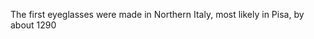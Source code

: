 <!--
id:          glasses
title:       Eye-glasses
subtitle:    ~1290
from:        1290
to:          1290 
short:       The first eyeglasses were made in Northern Italy, most likely in Pisa, by about 1290
imageUrl:    https://upload.wikimedia.org/wikipedia/commons/c/cf/Conrad_von_Soest%2C_%27Brillenapostel%27_%281403%29.jpg
wikiUrl:     https://en.wikipedia.org/wiki/Glasses#History
-->


The first eyeglasses were made in Northern Italy, most likely in Pisa, by about 1290